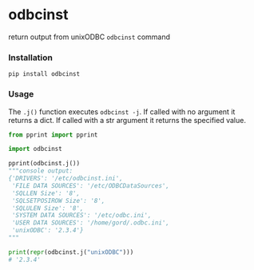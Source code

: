 # odbcinst

return output from unixODBC `odbcinst` command

### Installation

```
pip install odbcinst
```
### Usage

The `.j()` function executes `odbcinst -j`. If called with no argument it
returns a dict. If called with a str argument it returns the specified value.

```python
from pprint import pprint

import odbcinst

pprint(odbcinst.j())
"""console output:
{'DRIVERS': '/etc/odbcinst.ini',
 'FILE DATA SOURCES': '/etc/ODBCDataSources',
 'SQLLEN Size': '8',
 'SQLSETPOSIROW Size': '8',
 'SQLULEN Size': '8',
 'SYSTEM DATA SOURCES': '/etc/odbc.ini',
 'USER DATA SOURCES': '/home/gord/.odbc.ini',
 'unixODBC': '2.3.4'}
"""

print(repr(odbcinst.j("unixODBC")))
# '2.3.4'
```